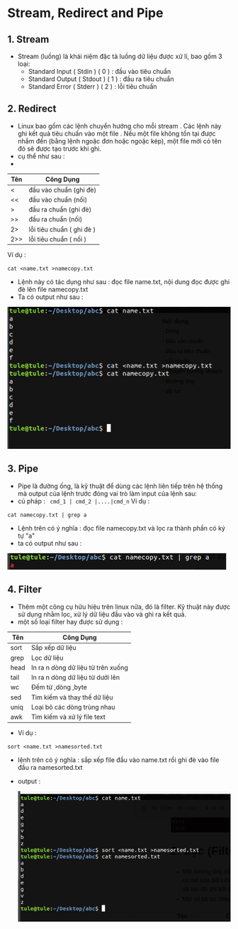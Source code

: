 # Stream, Redirect and Pipe
## 1. Stream 
- Stream (luồng) là khái niệm đặc tả luồng dữ liệu được xử lí, bao gồm 3 loại:
  - Standard Input ( Stdin ) ( 0 ) : đầu vào tiêu chuẩn 
  - Standard Output ( Stdout ) ( 1 ) : đầu ra tiêu chuẩn
  - Standard Error ( Stderr ) ( 2 ) : lỗi tiêu chuẩn 

## 2. Redirect 
 - Linux bao gồm các lệnh chuyển hướng cho mỗi stream . Các lệnh này ghi kết quả tiêu chuẩn vào một file . Nếu một file không tồn tại được nhắm đến (bằng lệnh ngoặc đơn hoặc ngoặc kép), một file mới có tên đó sẽ được tạo trước khi ghi.
 - cụ thể như sau : 
 - 
 | Tên | Công Dụng 
 | --- | -----------
 | < | đầu vào chuẩn (ghi đè)
 | << | đầu vào chuẩn (nối)
 | > | đầu ra chuẩn (ghi đè)
 | >> | đầu ra chuẩn (nối)
 | 2> | lỗi tiêu chuẩn ( ghi đè ) 
 | 2>> | lỗi tiêu chuẩn ( nối ) 
 
 Ví dụ :
 ````
 cat <name.txt >namecopy.txt 
 ````
 - Lệnh này có tác dụng như sau : đọc file name.txt, nội dung đọc được ghi đè lên file namecopy.txt
 - Ta có output như sau :
 
 <img src="https://github.com/tulha161/linux/blob/main/images/06.01.png"> 
 
## 3. Pipe
- Pipe là đường ống, là kỹ thuật để dùng các lệnh liên tiếp trên hệ thống mà output của lệnh trước đóng vai trò làm input của lệnh sau:
- cú pháp : ```` cmd_1 | cmd_2 |....|cmd_n````
Ví dụ :
 ````
 cat namecopy.txt | grep a 
 ````
 - Lệnh trên có ý nghĩa : đọc file namecopy.txt và lọc ra thành phần có ký tự "a"
 - ta có output như sau :
 
  <img src="https://github.com/tulha161/linux/blob/main/images/06.02.png"> 
 
## 4. Filter	
- Thêm một công cụ hữu hiệu trên linux nữa, đó là filter. Kỹ thuật này được sử dụng nhằm lọc, xử lý dữ liệu đầu vào và ghi ra kết quả. 
- một số loại filter hay được sử dụng : 

| Tên | Công Dụng
| --- | ---------
| sort | Sắp xếp dữ liệu
| grep | Lọc dữ liệu
| head | In ra n dòng dữ liệu từ trên xuống
| tail | In ra n dòng dữ liệu từ dưới lên
| wc | Đếm từ ,dòng ,byte
| sed | Tìm kiếm và thay thế dữ liệu
| uniq | Loại bỏ các dòng trùng nhau
| awk | Tìm kiếm và xử lý file text

- Ví dụ : 
 ````
sort <name.txt >namesorted.txt 
 ````

- lệnh trên có ý nghĩa : sắp xếp file đầu vào name.txt rồi ghi đè vào file đầu ra namesorted.txt 
- output : 
  
  <img src="https://github.com/tulha161/linux/blob/main/images/06.03.png"> 
